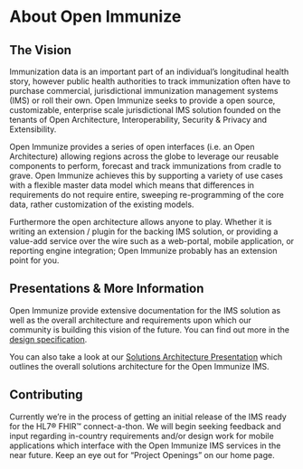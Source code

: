 <h1>About Open Immunize</h1>
<h2>The Vision</h2>
<p>Immunization data is an important part of an individual&rsquo;s longitudinal health story, however public health authorities to track immunization often have to purchase commercial, jurisdictional immunization management systems (IMS) or roll their own. Open Immunize seeks to provide a open source, customizable, enterprise scale jurisdictional IMS solution founded on the tenants of Open Architecture, Interoperability, Security &amp; Privacy and Extensibility.</p>
<p>Open Immunize provides a series of open interfaces (i.e. an Open Architecture) allowing regions across the globe to leverage our reusable components to perform, forecast and track immunizations from cradle to grave. Open Immunize achieves this by supporting a variety of use cases with a flexible master data model which means that differences in requirements do not require entire, sweeping re-programming of the core data, rather customization of the existing models.</p>
<p>Furthermore the open architecture allows anyone to play. Whether it is writing an extension / plugin for the backing IMS solution, or providing a value-add service over the wire such as a web-portal, mobile application, or reporting engine integration; Open Immunize probably has an extension point for you.</p>
<h2>Presentations &amp; More Information</h2>
<p>Open Immunize provide extensive documentation for the IMS solution as well as the overall architecture and requirements upon which our community is building this vision of the future. You can find out more in the <a href="http://openiz.org/artifacts/0.1pre/OpenIZ-Design.pdf">design specification</a>.</p>
<p>You can also take a look at our <a href="http://openiz.org/artifacts/0.1pre/OpenIZ-Overview.pdf"> Solutions Architecture Presentation</a> which outlines the overall solutions architecture for the Open Immunize IMS.</p>
<h2>Contributing</h2>
<p>Currently we&rsquo;re in the process of getting an initial release of the IMS ready for the HL7&reg; FHIR&trade; connect-a-thon. We will begin seeking feedback and input regarding in-country requirements and/or design work for mobile applications which interface with the Open Immunize IMS services in the near future. Keep an eye out for &ldquo;Project Openings&rdquo; on our home page.</p>
